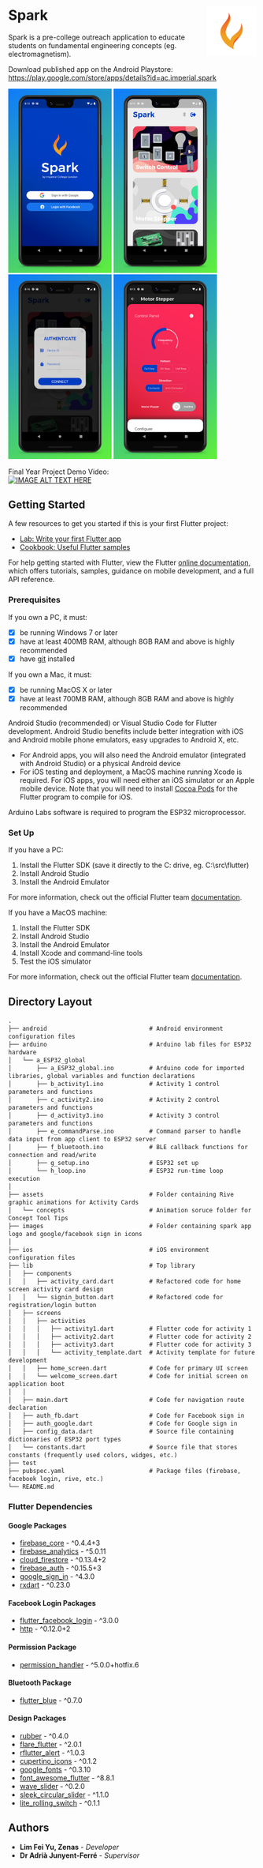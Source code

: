 # Spark <img align="right" width="100" height="100" src="https://github.com/zenasgram/spark/blob/master/images/readme_logo.png"> 


Spark is a pre-college outreach application to educate students on fundamental engineering concepts (eg. electromagnetism).

Download published app on the Android Playstore: https://play.google.com/store/apps/details?id=ac.imperial.spark

<p float="left">
  <img src="https://github.com/zenasgram/spark/blob/master/images/readme_welcome.jpg" width="210" />
  <img src="https://github.com/zenasgram/spark/blob/master/images/readme_home.jpg" width="210" /> 
  <img src="https://github.com/zenasgram/spark/blob/master/images/readme_auth.jpg" width="210" />
  <img src="https://github.com/zenasgram/spark/blob/master/images/readme_activity.jpg" width="210" />
</p>

Final Year Project Demo Video: <br/>
<a href="http://www.youtube.com/watch?feature=player_embedded&v=C4DCKOrjJ8o
" target="_blank"><img src="http://img.youtube.com/vi/C4DCKOrjJ8o/0.jpg" 
alt="IMAGE ALT TEXT HERE" width="480" /></a>

## Getting Started

A few resources to get you started if this is your first Flutter project:

- [Lab: Write your first Flutter app](https://flutter.dev/docs/get-started/codelab)
- [Cookbook: Useful Flutter samples](https://flutter.dev/docs/cookbook)

For help getting started with Flutter, view the Flutter
[online documentation](https://flutter.dev/docs), which offers tutorials,
samples, guidance on mobile development, and a full API reference.


### Prerequisites

If you own a PC, it must:
- [x] be running Windows 7 or later 
- [x] have at least 400MB RAM, although 8GB RAM and above is highly recommended
- [x] have [git](https://git-scm.com/downloads) installed

If you own a Mac, it must:
- [x] be running MacOS X or later
- [x] have at least 700MB RAM, although 8GB RAM and above is highly recommended

Android Studio (recommended) or Visual Studio Code for Flutter development.
Android Studio benefits include better integration with iOS and Android mobile phone emulators, easy upgrades to Android X, etc. 

- For Android apps, you will also need the Android emulator (integrated with Android Studio) or a physical Android device
- For iOS testing and deployment, a MacOS machine running Xcode is required. For iOS apps, you will need either an iOS simulator or an Apple mobile device. Note that you will need to install [Cocoa Pods](https://guides.cocoapods.org/using/getting-started.html) for the Flutter program to compile for iOS.

Arduino Labs software is required to program the ESP32 microprocessor.


### Set Up

If you have a PC:
1) Install the Flutter SDK (save it directly to the C: drive, eg. C:\src\flutter)
2) Install Android Studio
3) Install the Android Emulator

For more information, check out the official Flutter team [documentation](https://flutter.dev/docs/get-started/install/windows).


If you have a MacOS machine:
1) Install the Flutter SDK
2) Install Android Studio
3) Install the Android Emulator
4) Install Xcode and command-line tools
5) Test the iOS simulator

For more information, check out the official Flutter team [documentation](https://flutter.dev/docs/get-started/install/macos).


## Directory Layout

    .
    ├── android                             # Android environment configuration files
    ├── arduino                             # Arduino lab files for ESP32 hardware
    │   └── a_ESP32_global
    │       ├── a_ESP32_global.ino          # Arduino code for imported libraries, global variables and function declarations
    │       ├── b_activity1.ino             # Activity 1 control parameters and functions
    │       ├── c_activity2.ino             # Activity 2 control parameters and functions
    │       ├── d_activity3.ino             # Activity 3 control parameters and functions
    │       ├── e_commandParse.ino          # Command parser to handle data input from app client to ESP32 server
    │       ├── f_bluetooth.ino             # BLE callback functions for connection and read/write
    │       ├── g_setup.ino                 # ESP32 set up
    │       └── h_loop.ino                  # ESP32 run-time loop execution
    │    
    ├── assets                              # Folder containing Rive graphic animations for Activity Cards
    │   └── concepts                        # Animation soruce folder for Concept Tool Tips
    ├── images                              # Folder containing spark app logo and google/facebook sign in icons
    │   
    ├── ios                                 # iOS environment configuration files
    ├── lib                                 # Top library
    │   ├── components            
    │   │   ├── activity_card.dart          # Refactored code for home screen activity card design
    │   │   └── signin_button.dart          # Refactored code for registration/login button
    │   ├── screens     
    │   │   ├── activities                    
    │   │   │   ├── activity1.dart          # Flutter code for activity 1
    │   │   │   ├── activity2.dart          # Flutter code for activity 2
    │   │   │   ├── activity3.dart          # Flutter code for activity 3
    │   │   │   └── activity_template.dart  # Activity template for future development 
    │   │   ├── home_screen.dart            # Code for primary UI screen  
    │   │   └── welcome_screen.dart         # Code for initial screen on application boot
    │   │  
    │   ├── main.dart                       # Code for navigation route declaration 
    │   ├── auth_fb.dart                    # Code for Facebook sign in
    │   ├── auth_google.dart                # Code for Google sign in
    │   ├── config_data.dart                # Source file containing dictionaries of ESP32 port types
    │   └── constants.dart                  # Source file that stores constants (frequently used colors, widges, etc.)
    ├── test
    ├── pubspec.yaml                        # Package files (firebase, facebook login, rive, etc.)
    └── README.md



### Flutter Dependencies

#### Google Packages
* [firebase_core](https://pub.dev/packages/firebase_core) - ^0.4.4+3
* [firebase_analytics](https://pub.dev/packages/firebase_analytics) - ^5.0.11
* [cloud_firestore](https://pub.dev/packages/cloud_firestore) - ^0.13.4+2
* [firebase_auth](https://pub.dev/packages/firebase_auth) - ^0.15.5+3
* [google_sign_in](https://pub.dev/packages/google_sign_in) - ^4.3.0
* [rxdart](https://pub.dev/packages/rxdart) - ^0.23.0

#### Facebook Login Packages
* [flutter_facebook_login](https://pub.dev/packages/flutter_facebook_login) - ^3.0.0
* [http](https://pub.dev/packages/http) - ^0.12.0+2

#### Permission Package
* [permission_handler](https://pub.dev/packages/permission_handler) - ^5.0.0+hotfix.6

#### Bluetooth Package
* [flutter_blue](https://pub.dev/packages/flutter_blue) - ^0.7.0

#### Design Packages
* [rubber](https://pub.dev/packages/rubber) - ^0.4.0
* [flare_flutter](https://pub.dev/packages/flare_flutter) - ^2.0.1
* [rflutter_alert](https://pub.dev/packages/rflutter_alert) - ^1.0.3
* [cupertino_icons](https://pub.dev/packages/cupertino_icons) - ^0.1.2
* [google_fonts](https://pub.dev/packages/google_fonts) - ^0.3.10
* [font_awesome_flutter](https://pub.dev/packages/font_awesome_flutter) - ^8.8.1
* [wave_slider](https://pub.dev/packages/wave_slider) - ^0.2.0
* [sleek_circular_slider](https://pub.dev/packages/sleek_circular_slider) - ^1.1.0
* [lite_rolling_switch](https://pub.dev/packages/lite_rolling_switch) - ^0.1.1


## Authors

* **Lim Fei Yu, Zenas** - *Developer*
* **Dr Adrià Junyent-Ferré** - *Supervisor*

